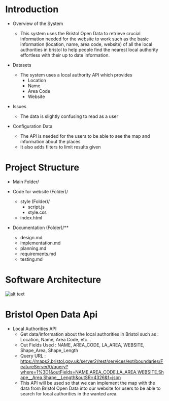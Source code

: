 # Introduction

* Overview of the System
  - This system uses the Bristol Open Data to retrieve crucial information needed for the website to work such as the basic information (location, name, area code, website) of all the local authorities in bristol
  to help people find the nearest local authority effortless with their up to date information.

* Datasets
  - The system uses a local authority API which provides
    - Location
    - Name
    - Area Code
    - Website

* Issues
  - The data is slightly confusing to read as a user

* Configuration Data
  - The API is needed for the users to be able to see the map and information about the places
  - It also adds filters to limit results given

# Project Structure

* Main Folder/

 * Code for website (Folder)/
   - style (Folder)/
     - script.js
     - style.css
   - index.html

* Documentation (Folder)/**
   - design.md
   - implementation.md
   - planning.md
   - requirements.md
   - testing.md

# Software Architecture

![alt text](image.png)

# Bristol Open Data Api

* Local Authorities API
  - Get data/information about the local authorities in Bristol such as : Location, Name, Area Code, etc...
  - Out Fields Used : NAME, AREA_CODE, LA_AREA, WEBSITE, Shape_Area, Shape_Length
  - Query URL : https://maps2.bristol.gov.uk/server2/rest/services/ext/boundaries/FeatureServer/0/query?where=1%3D1&outFields=NAME,AREA_CODE,LA_AREA,WEBSITE,Shape__Area,Shape__Length&outSR=4326&f=json
  - This API will be used so that we can implement the map with the data from Bristol Open Data into our website for users to be able to search for local authorities in the wanted area.

